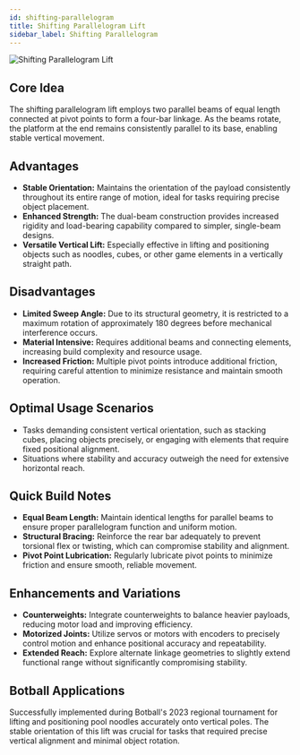 ```yaml
---
id: shifting-parallelogram
title: Shifting Parallelogram Lift
sidebar_label: Shifting Parallelogram
---
```


![Shifting Parallelogram Lift](/hardware/shifting-parallelogram.jpg)

## Core Idea

The shifting parallelogram lift employs two parallel beams of equal length connected at pivot points to form a four-bar
linkage. As the beams rotate, the platform at the end remains consistently parallel to its base, enabling stable
vertical movement.

## Advantages

* **Stable Orientation:** Maintains the orientation of the payload consistently throughout its entire range of motion,
  ideal for tasks requiring precise object placement.
* **Enhanced Strength:** The dual-beam construction provides increased rigidity and load-bearing capability compared to
  simpler, single-beam designs.
* **Versatile Vertical Lift:** Especially effective in lifting and positioning objects such as noodles, cubes, or other
  game elements in a vertically straight path.

## Disadvantages

* **Limited Sweep Angle:** Due to its structural geometry, it is restricted to a maximum rotation of approximately 180
  degrees before mechanical interference occurs.
* **Material Intensive:** Requires additional beams and connecting elements, increasing build complexity and resource
  usage.
* **Increased Friction:** Multiple pivot points introduce additional friction, requiring careful attention to minimize
  resistance and maintain smooth operation.

## Optimal Usage Scenarios

* Tasks demanding consistent vertical orientation, such as stacking cubes, placing objects precisely, or engaging with
  elements that require fixed positional alignment.
* Situations where stability and accuracy outweigh the need for extensive horizontal reach.

## Quick Build Notes

* **Equal Beam Length:** Maintain identical lengths for parallel beams to ensure proper parallelogram function and
  uniform motion.
* **Structural Bracing:** Reinforce the rear bar adequately to prevent torsional flex or twisting, which can compromise
  stability and alignment.
* **Pivot Point Lubrication:** Regularly lubricate pivot points to minimize friction and ensure smooth, reliable
  movement.

## Enhancements and Variations

* **Counterweights:** Integrate counterweights to balance heavier payloads, reducing motor load and improving
  efficiency.
* **Motorized Joints:** Utilize servos or motors with encoders to precisely control motion and enhance positional
  accuracy and repeatability.
* **Extended Reach:** Explore alternate linkage geometries to slightly extend functional range without significantly
  compromising stability.

## Botball Applications

Successfully implemented during Botball's 2023 regional tournament for lifting and positioning pool noodles accurately
onto vertical poles. The stable orientation of this lift was crucial for tasks that required precise vertical alignment
and minimal object rotation.
